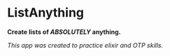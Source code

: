 # ListAnything

**Create lists of _ABSOLUTELY_ anything.**

*This app was created to practice elixir and OTP skills.*



